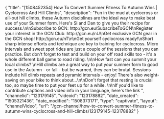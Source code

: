 {
    "title": "[1508452354] How To Convert Summer Fitness To Autumn Wins | Cyclocross And Hill Climbs",
    "description": "Fun in the mud at cyclocross or all-out hill climbs, these Autumn disciplines are the ideal way to make best use of your Summer form. Here's Si and Dan to give you their recipe for success.\n\nSubscribe to GCN: http:\/\/gcn.eu\/SubscribeToGCN\nRegister your interest in the GCN Club: http:\/\/gcn.eu\/nU\nGet exclusive GCN gear in the GCN shop! http:\/\/gcn.eu\/nT\n\nGet yourself cyclocross ready!\nShort sharp intense efforts and technique are key to training for cyclocross. Micro intervals and sweet spot rides are just a couple of the sessions that you can practice. But don't forget to test and build on your off road skills too - it's a whole different ball game to road riding. \n\nHow fast can you summit your local climbs? \nHill climbs are a great way to put your summer form to good use in the Autumn - or fall - but be warned, they can be brutal. Sessions include hill climb repeats and pyramid intervals - enjoy! There's also weight-saving on your bike to think about...\n\nDon't forget that resting is crucial too, so maybe time to put your feet up for a while. \n\nIf you'd like to contribute captions and video info in your language, here's the link ",
    "channelid": "123179145",
    "videoid": "123178882",
    "date_created": "1505321436",
    "date_modified": "1508373171",
    "type": "captivate",
    "layout": "channelVideo",
    "url": "\/gcn-channel\/how-to-convert-summer-fitness-to-autumn-wins-cyclocross-and-hill-climbs\/123179145-123178882"
}